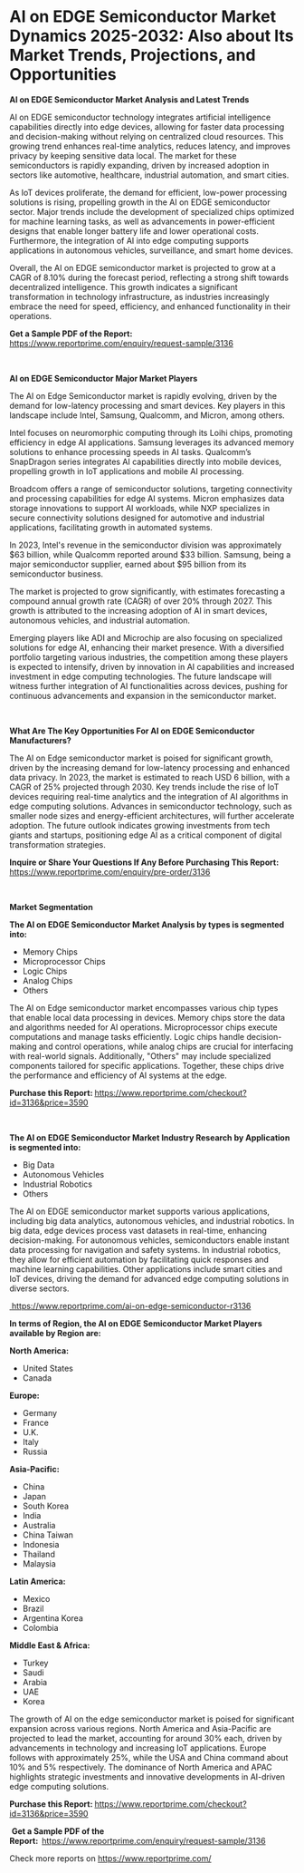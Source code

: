 <p><h1>AI on EDGE Semiconductor Market Dynamics 2025-2032: Also about Its Market Trends, Projections, and Opportunities</h1></p><p><strong>AI on EDGE Semiconductor Market Analysis and Latest Trends</strong></p>
<p><p>AI on EDGE semiconductor technology integrates artificial intelligence capabilities directly into edge devices, allowing for faster data processing and decision-making without relying on centralized cloud resources. This growing trend enhances real-time analytics, reduces latency, and improves privacy by keeping sensitive data local. The market for these semiconductors is rapidly expanding, driven by increased adoption in sectors like automotive, healthcare, industrial automation, and smart cities.</p><p>As IoT devices proliferate, the demand for efficient, low-power processing solutions is rising, propelling growth in the AI on EDGE semiconductor sector. Major trends include the development of specialized chips optimized for machine learning tasks, as well as advancements in power-efficient designs that enable longer battery life and lower operational costs. Furthermore, the integration of AI into edge computing supports applications in autonomous vehicles, surveillance, and smart home devices.</p><p>Overall, the AI on EDGE semiconductor market is projected to grow at a CAGR of 8.10% during the forecast period, reflecting a strong shift towards decentralized intelligence. This growth indicates a significant transformation in technology infrastructure, as industries increasingly embrace the need for speed, efficiency, and enhanced functionality in their operations.</p></p>
<p><strong>Get a Sample PDF of the Report:&nbsp;</strong> <a href="https://www.reportprime.com/enquiry/request-sample/3136?utm_campaign=2733&utm_medium=2&utm_source=Github&utm_content=ia&utm_term=18032025&utm_id=ai-on-edge-semiconductor">https://www.reportprime.com/enquiry/request-sample/3136</a></p>
<p>&nbsp;</p>
<p><strong>AI on EDGE Semiconductor Major Market Players</strong></p>
<p><p>The AI on Edge Semiconductor market is rapidly evolving, driven by the demand for low-latency processing and smart devices. Key players in this landscape include Intel, Samsung, Qualcomm, and Micron, among others. </p><p>Intel focuses on neuromorphic computing through its Loihi chips, promoting efficiency in edge AI applications. Samsung leverages its advanced memory solutions to enhance processing speeds in AI tasks. Qualcomm’s SnapDragon series integrates AI capabilities directly into mobile devices, propelling growth in IoT applications and mobile AI processing.</p><p>Broadcom offers a range of semiconductor solutions, targeting connectivity and processing capabilities for edge AI systems. Micron emphasizes data storage innovations to support AI workloads, while NXP specializes in secure connectivity solutions designed for automotive and industrial applications, facilitating growth in automated systems.</p><p>In 2023, Intel's revenue in the semiconductor division was approximately $63 billion, while Qualcomm reported around $33 billion. Samsung, being a major semiconductor supplier, earned about $95 billion from its semiconductor business. </p><p>The market is projected to grow significantly, with estimates forecasting a compound annual growth rate (CAGR) of over 20% through 2027. This growth is attributed to the increasing adoption of AI in smart devices, autonomous vehicles, and industrial automation. </p><p>Emerging players like ADI and Microchip are also focusing on specialized solutions for edge AI, enhancing their market presence. With a diversified portfolio targeting various industries, the competition among these players is expected to intensify, driven by innovation in AI capabilities and increased investment in edge computing technologies. The future landscape will witness further integration of AI functionalities across devices, pushing for continuous advancements and expansion in the semiconductor market.</p></p>
<p>&nbsp;</p>
<p><strong>What Are The Key Opportunities For AI on EDGE Semiconductor Manufacturers?</strong></p>
<p><p>The AI on Edge semiconductor market is poised for significant growth, driven by the increasing demand for low-latency processing and enhanced data privacy. In 2023, the market is estimated to reach USD 6 billion, with a CAGR of 25% projected through 2030. Key trends include the rise of IoT devices requiring real-time analytics and the integration of AI algorithms in edge computing solutions. Advances in semiconductor technology, such as smaller node sizes and energy-efficient architectures, will further accelerate adoption. The future outlook indicates growing investments from tech giants and startups, positioning edge AI as a critical component of digital transformation strategies.</p></p>
<p><strong>Inquire or Share Your Questions If Any Before Purchasing This Report:</strong> <a href="https://www.reportprime.com/enquiry/pre-order/3136?utm_campaign=2733&utm_medium=2&utm_source=Github&utm_content=ia&utm_term=18032025&utm_id=ai-on-edge-semiconductor">https://www.reportprime.com/enquiry/pre-order/3136</a></p>
<p>&nbsp;</p>
<p><strong>Market Segmentation</strong></p>
<p><strong>The AI on EDGE Semiconductor Market Analysis by types is segmented into:</strong></p>
<p><ul><li>Memory Chips</li><li>Microprocessor Chips</li><li>Logic Chips</li><li>Analog Chips</li><li>Others</li></ul></p>
<p><p>The AI on Edge semiconductor market encompasses various chip types that enable local data processing in devices. Memory chips store the data and algorithms needed for AI operations. Microprocessor chips execute computations and manage tasks efficiently. Logic chips handle decision-making and control operations, while analog chips are crucial for interfacing with real-world signals. Additionally, "Others" may include specialized components tailored for specific applications. Together, these chips drive the performance and efficiency of AI systems at the edge.</p></p>
<p><strong>Purchase this Report:&nbsp;</strong><a href="https://www.reportprime.com/checkout?id=3136&price=3590&utm_campaign=2733&utm_medium=2&utm_source=Github&utm_content=ia&utm_term=18032025&utm_id=ai-on-edge-semiconductor">https://www.reportprime.com/checkout?id=3136&price=3590</a></p>
<p>&nbsp;</p>
<p><strong>The AI on EDGE Semiconductor Market Industry Research by Application is segmented into:</strong></p>
<p><ul><li>Big Data</li><li>Autonomous Vehicles</li><li>Industrial Robotics</li><li>Others</li></ul></p>
<p><p>The AI on EDGE semiconductor market supports various applications, including big data analytics, autonomous vehicles, and industrial robotics. In big data, edge devices process vast datasets in real-time, enhancing decision-making. For autonomous vehicles, semiconductors enable instant data processing for navigation and safety systems. In industrial robotics, they allow for efficient automation by facilitating quick responses and machine learning capabilities. Other applications include smart cities and IoT devices, driving the demand for advanced edge computing solutions in diverse sectors.</p></p>
<p><a href="https://www.reportprime.com/ai-on-edge-semiconductor-r3136?utm_campaign=2733&utm_medium=2&utm_source=Github&utm_content=ia&utm_term=18032025&utm_id=ai-on-edge-semiconductor">&nbsp;https://www.reportprime.com/ai-on-edge-semiconductor-r3136</a></p>
<p><strong>In terms of Region, the AI on EDGE Semiconductor Market Players available by Region are:</strong></p>
<p>
    <p> <strong> North America: </strong>
        <ul>
            <li>United States</li>
            <li>Canada</li>
        </ul>
        </p> 
    <p> <strong> Europe: </strong>
        <ul>
            <li>Germany</li>
            <li>France</li>
            <li>U.K.</li>
            <li>Italy</li>
            <li>Russia</li>
        </ul>
        </p> 
    <p> <strong> Asia-Pacific: </strong>
        <ul>
            <li>China</li>
            <li>Japan</li>
            <li>South Korea</li>
            <li>India</li>
            <li>Australia</li>
            <li>China Taiwan</li>
            <li>Indonesia</li>
            <li>Thailand</li>
            <li>Malaysia</li>
        </ul>
        </p> 
    <p> <strong> Latin America: </strong>
        <ul>
            <li>Mexico</li>
            <li>Brazil</li>
            <li>Argentina Korea</li>
            <li>Colombia</li>
        </ul>
        </p> 
    <p> <strong> Middle East & Africa: </strong>
        <ul>
            <li>Turkey</li>
            <li>Saudi</li>
            <li>Arabia</li>
            <li>UAE</li>
            <li>Korea</li>
        </ul>
    </p>
    </p>
<p><p>The growth of AI on the edge semiconductor market is poised for significant expansion across various regions. North America and Asia-Pacific are projected to lead the market, accounting for around 30% each, driven by advancements in technology and increasing IoT applications. Europe follows with approximately 25%, while the USA and China command about 10% and 5% respectively. The dominance of North America and APAC highlights strategic investments and innovative developments in AI-driven edge computing solutions.</p></p>
<p><strong>Purchase this Report: </strong><a href="https://www.reportprime.com/checkout?id=3136&price=3590&utm_campaign=2733&utm_medium=2&utm_source=Github&utm_content=ia&utm_term=18032025&utm_id=ai-on-edge-semiconductor">https://www.reportprime.com/checkout?id=3136&price=3590</a></p>
<p>&nbsp;<strong>Get a Sample PDF of the Report:&nbsp;&nbsp;</strong><a href="https://www.reportprime.com/enquiry/request-sample/3136?utm_campaign=2733&utm_medium=2&utm_source=Github&utm_content=ia&utm_term=18032025&utm_id=ai-on-edge-semiconductor">https://www.reportprime.com/enquiry/request-sample/3136</a></p>
<p><strong></strong></p>
<p>Check more reports on <a href="https://www.reportprime.com/?utm_campaign=2733&utm_medium=2&utm_source=Github&utm_content=ia&utm_term=18032025&utm_id=ai-on-edge-semiconductor">https://www.reportprime.com/</a></p>